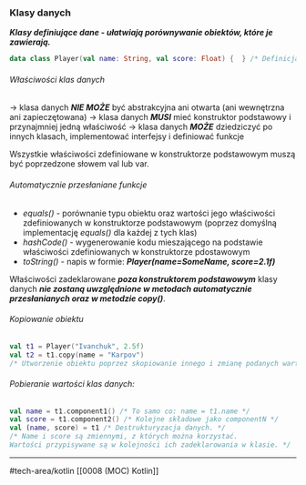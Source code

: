 ### Klasy danych
***Klasy definiujące dane - ułatwiają porównywanie obiektów, które je zawierają.***
```kotlin
data class Player(val name: String, val score: Float) {  } /* Definicja */
```
###### Właściwości klas danych 
-> klasa danych ***NIE MOŻE*** być abstrakcyjna ani otwarta (ani wewnętrzna ani zapieczętowana)
-> klasa danych ***MUSI*** mieć konstruktor podstawowy i przynajmniej jedną właściwość
-> klasa danych ***MOŻE*** dziedziczyć po innych klasach, implementować interfejsy i definiować funkcje

Wszystkie właściwości zdefiniowane w konstruktorze podstawowym muszą być poprzedzone słowem val lub var.
###### Automatycznie przesłaniane funkcje
- _equals()_ - porównanie typu obiektu oraz wartości jego właściwości zdefiniowanych w konstruktorze podstawowym (poprzez domyślną implementację _equals()_ dla każdej z tych klas)
- _hashCode()_ - wygenerowanie kodu mieszającego na podstawie właściwości zdefiniowanych w konstruktorze pdostawowym
- _toString()_ - napis w formie: ___Player(name=SomeName, score=2.1f)___
 
Właściwości zadeklarowane ***poza konstruktorem podstawowym*** klasy danych ***nie zostaną uwzględnione w metodach automatycznie przesłanianych oraz w metodzie _copy()_***.


###### Kopiowanie obiektu
```kotlin
val t1 = Player("Ivanchuk", 2.5f)
val t2 = t1.copy(name = "Karpov") 
/* Utworzenie obiektu poprzez skopiowanie innego i zmianę podanych wartości. */
```
###### Pobieranie wartości klas danych:
```kotlin
val name = t1.component1() /* To samo co: name = t1.name */
val score = t1.component2() /* Kolejne składowe jako componentN */
val (name, score) = t1 /* Destrukturyzacja danych. */
/* Name i score są zmiennymi, z których można korzystać. 
Wartości przypisywane są w kolejności ich zadeklarowania w klasie. */
```

---
#tech-area/kotlin 
[[0008 (MOC) Kotlin]]

